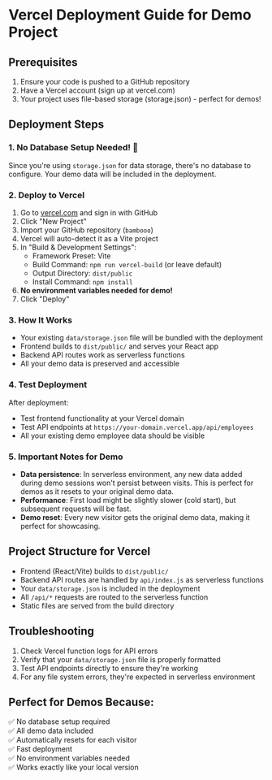 # Vercel Deployment Guide for Demo Project

## Prerequisites
1. Ensure your code is pushed to a GitHub repository
2. Have a Vercel account (sign up at vercel.com)
3. Your project uses file-based storage (storage.json) - perfect for demos!

## Deployment Steps

### 1. No Database Setup Needed! 🎉
Since you're using `storage.json` for data storage, there's no database to configure. Your demo data will be included in the deployment.

### 2. Deploy to Vercel
1. Go to [vercel.com](https://vercel.com) and sign in with GitHub
2. Click "New Project"
3. Import your GitHub repository (`bambooo`)
4. Vercel will auto-detect it as a Vite project
5. In "Build & Development Settings":
   - Framework Preset: Vite
   - Build Command: `npm run vercel-build` (or leave default)
   - Output Directory: `dist/public`
   - Install Command: `npm install`
6. **No environment variables needed for demo!**
7. Click "Deploy"

### 3. How It Works
- Your existing `data/storage.json` file will be bundled with the deployment
- Frontend builds to `dist/public/` and serves your React app
- Backend API routes work as serverless functions
- All your demo data is preserved and accessible

### 4. Test Deployment
After deployment:
- Test frontend functionality at your Vercel domain
- Test API endpoints at `https://your-domain.vercel.app/api/employees`
- All your existing demo employee data should be visible

### 5. Important Notes for Demo
- **Data persistence**: In serverless environment, any new data added during demo sessions won't persist between visits. This is perfect for demos as it resets to your original demo data.
- **Performance**: First load might be slightly slower (cold start), but subsequent requests will be fast.
- **Demo reset**: Every new visitor gets the original demo data, making it perfect for showcasing.

## Project Structure for Vercel
- Frontend (React/Vite) builds to `dist/public/`
- Backend API routes are handled by `api/index.js` as serverless functions
- Your `data/storage.json` is included in the deployment
- All `/api/*` requests are routed to the serverless function
- Static files are served from the build directory

## Troubleshooting
1. Check Vercel function logs for API errors
2. Verify that your `data/storage.json` file is properly formatted
3. Test API endpoints directly to ensure they're working
4. For any file system errors, they're expected in serverless environment

## Perfect for Demos Because:
✅ No database setup required  
✅ All demo data included  
✅ Automatically resets for each visitor  
✅ Fast deployment  
✅ No environment variables needed  
✅ Works exactly like your local version
